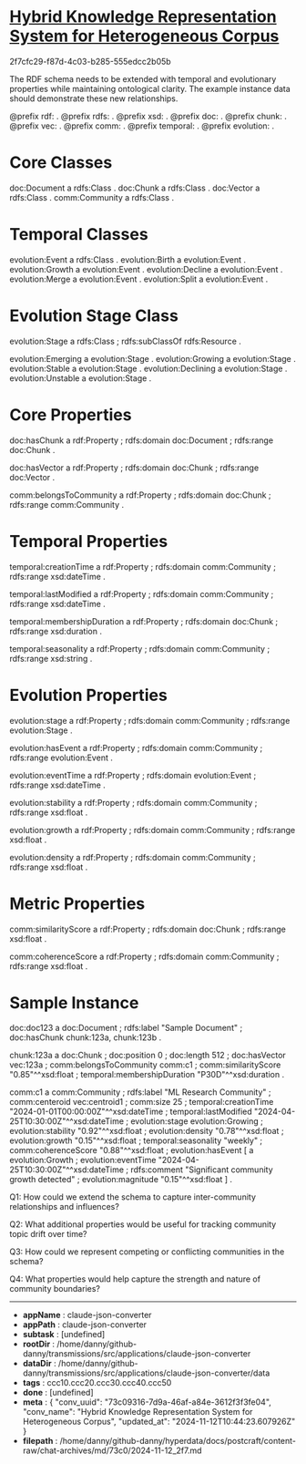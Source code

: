 # [Hybrid Knowledge Representation System for Heterogeneous Corpus](https://claude.ai/chat/73c09316-7d9a-46af-a84e-3612f3f3fe04)

2f7cfc29-f87d-4c03-b285-555edcc2b05b

 <antThinking>The RDF schema needs to be extended with temporal and evolutionary properties while maintaining ontological clarity. The example instance data should demonstrate these new relationships.</antThinking>

<antArtifact identifier="extended-rdf-schema" type="application/vnd.ant.code" language="turtle" title="Extended RDF Schema with Temporal Properties">
@prefix rdf: <http://www.w3.org/1999/02/22-rdf-syntax-ns#> .
@prefix rdfs: <http://www.w3.org/2000/01/rdf-schema#> .
@prefix xsd: <http://www.w3.org/2001/XMLSchema#> .
@prefix doc: <http://example.org/doc/> .
@prefix chunk: <http://example.org/chunk/> .
@prefix vec: <http://example.org/vector/> .
@prefix comm: <http://example.org/community/> .
@prefix temporal: <http://example.org/temporal/> .
@prefix evolution: <http://example.org/evolution/> .

# Core Classes
doc:Document a rdfs:Class .
doc:Chunk a rdfs:Class .
doc:Vector a rdfs:Class .
comm:Community a rdfs:Class .

# Temporal Classes
evolution:Event a rdfs:Class .
evolution:Birth a evolution:Event .
evolution:Growth a evolution:Event .
evolution:Decline a evolution:Event .
evolution:Merge a evolution:Event .
evolution:Split a evolution:Event .

# Evolution Stage Class
evolution:Stage a rdfs:Class ;
    rdfs:subClassOf rdfs:Resource .

evolution:Emerging a evolution:Stage .
evolution:Growing a evolution:Stage .
evolution:Stable a evolution:Stage .
evolution:Declining a evolution:Stage .
evolution:Unstable a evolution:Stage .

# Core Properties
doc:hasChunk a rdf:Property ;
    rdfs:domain doc:Document ;
    rdfs:range doc:Chunk .

doc:hasVector a rdf:Property ;
    rdfs:domain doc:Chunk ;
    rdfs:range doc:Vector .

comm:belongsToCommunity a rdf:Property ;
    rdfs:domain doc:Chunk ;
    rdfs:range comm:Community .

# Temporal Properties
temporal:creationTime a rdf:Property ;
    rdfs:domain comm:Community ;
    rdfs:range xsd:dateTime .

temporal:lastModified a rdf:Property ;
    rdfs:domain comm:Community ;
    rdfs:range xsd:dateTime .

temporal:membershipDuration a rdf:Property ;
    rdfs:domain doc:Chunk ;
    rdfs:range xsd:duration .

temporal:seasonality a rdf:Property ;
    rdfs:domain comm:Community ;
    rdfs:range xsd:string .

# Evolution Properties
evolution:stage a rdf:Property ;
    rdfs:domain comm:Community ;
    rdfs:range evolution:Stage .

evolution:hasEvent a rdf:Property ;
    rdfs:domain comm:Community ;
    rdfs:range evolution:Event .

evolution:eventTime a rdf:Property ;
    rdfs:domain evolution:Event ;
    rdfs:range xsd:dateTime .

evolution:stability a rdf:Property ;
    rdfs:domain comm:Community ;
    rdfs:range xsd:float .

evolution:growth a rdf:Property ;
    rdfs:domain comm:Community ;
    rdfs:range xsd:float .

evolution:density a rdf:Property ;
    rdfs:domain comm:Community ;
    rdfs:range xsd:float .

# Metric Properties
comm:similarityScore a rdf:Property ;
    rdfs:domain doc:Chunk ;
    rdfs:range xsd:float .

comm:coherenceScore a rdf:Property ;
    rdfs:domain comm:Community ;
    rdfs:range xsd:float .

# Sample Instance
doc:doc123 a doc:Document ;
    rdfs:label "Sample Document" ;
    doc:hasChunk chunk:123a, chunk:123b .

chunk:123a a doc:Chunk ;
    doc:position 0 ;
    doc:length 512 ;
    doc:hasVector vec:123a ;
    comm:belongsToCommunity comm:c1 ;
    comm:similarityScore "0.85"^^xsd:float ;
    temporal:membershipDuration "P30D"^^xsd:duration .

comm:c1 a comm:Community ;
    rdfs:label "ML Research Community" ;
    comm:centeroid vec:centroid1 ;
    comm:size 25 ;
    temporal:creationTime "2024-01-01T00:00:00Z"^^xsd:dateTime ;
    temporal:lastModified "2024-04-25T10:30:00Z"^^xsd:dateTime ;
    evolution:stage evolution:Growing ;
    evolution:stability "0.92"^^xsd:float ;
    evolution:density "0.78"^^xsd:float ;
    evolution:growth "0.15"^^xsd:float ;
    temporal:seasonality "weekly" ;
    comm:coherenceScore "0.88"^^xsd:float ;
    evolution:hasEvent [
        a evolution:Growth ;
        evolution:eventTime "2024-04-25T10:30:00Z"^^xsd:dateTime ;
        rdfs:comment "Significant community growth detected" ;
        evolution:magnitude "0.15"^^xsd:float
    ] .
</antArtifact>

Q1: How could we extend the schema to capture inter-community relationships and influences?

Q2: What additional properties would be useful for tracking community topic drift over time?

Q3: How could we represent competing or conflicting communities in the schema?

Q4: What properties would help capture the strength and nature of community boundaries?

---

* **appName** : claude-json-converter
* **appPath** : claude-json-converter
* **subtask** : [undefined]
* **rootDir** : /home/danny/github-danny/transmissions/src/applications/claude-json-converter
* **dataDir** : /home/danny/github-danny/transmissions/src/applications/claude-json-converter/data
* **tags** : ccc10.ccc20.ccc30.ccc40.ccc50
* **done** : [undefined]
* **meta** : {
  "conv_uuid": "73c09316-7d9a-46af-a84e-3612f3f3fe04",
  "conv_name": "Hybrid Knowledge Representation System for Heterogeneous Corpus",
  "updated_at": "2024-11-12T10:44:23.607926Z"
}
* **filepath** : /home/danny/github-danny/hyperdata/docs/postcraft/content-raw/chat-archives/md/73c0/2024-11-12_2f7.md